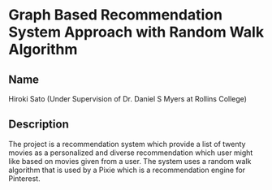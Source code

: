 # Graph Based Recommendation System Approach with Random Walk Algorithm

## Name
Hiroki Sato (Under Supervision of Dr. Daniel S Myers at Rollins College)

## Description

The project is a recommendation system which provide a list of twenty movies as a personalized and diverse recommendation which user might like based on movies given from a user. The system uses a random walk algorithm that is used by a Pixie which is a recommendation engine for Pinterest.
